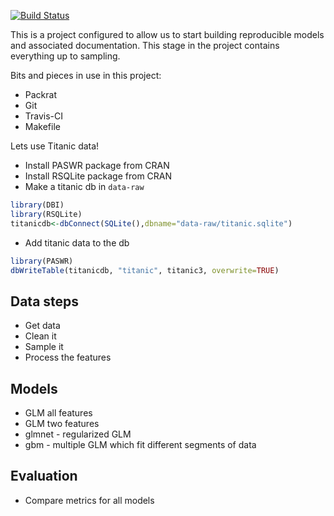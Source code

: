 
<!-- README.md is generated from README.Rmd. Please edit that file -->
[![Build Status](https://travis-ci.org/stephlocke/ReproducibleGLM-step1.svg?branch=master)](https://travis-ci.org/stephlocke/ReproducibleGLM-step1)

This is a project configured to allow us to start building reproducible models and associated documentation. This stage in the project contains everything up to sampling.

Bits and pieces in use in this project:

-   Packrat
-   Git
-   Travis-CI
-   Makefile

Lets use Titanic data!

-   Install PASWR package from CRAN
-   Install RSQLite package from CRAN
-   Make a titanic db in `data-raw`

``` r
library(DBI)
library(RSQLite)
titanicdb<-dbConnect(SQLite(),dbname="data-raw/titanic.sqlite")
```

-   Add titanic data to the db

``` r
library(PASWR)
dbWriteTable(titanicdb, "titanic", titanic3, overwrite=TRUE)
```

Data steps
----------

-   Get data
-   Clean it
-   Sample it
-   Process the features

Models
------

-   GLM all features
-   GLM two features
-   glmnet - regularized GLM
-   gbm - multiple GLM which fit different segments of data

Evaluation
----------

-   Compare metrics for all models
